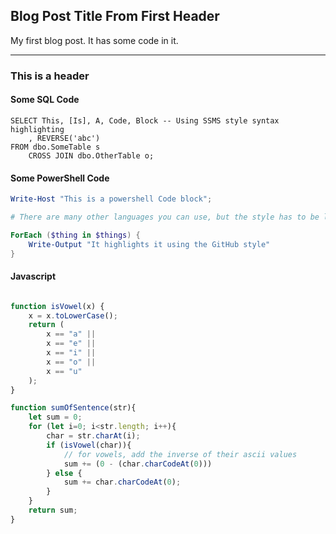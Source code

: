 ## Blog Post Title From First Header

My first blog post. It has some code in it.

---

### This is a header

#### Some SQL Code

```tsql
SELECT This, [Is], A, Code, Block -- Using SSMS style syntax highlighting
    , REVERSE('abc')
FROM dbo.SomeTable s
    CROSS JOIN dbo.OtherTable o;
```

#### Some PowerShell Code

```powershell
Write-Host "This is a powershell Code block";

# There are many other languages you can use, but the style has to be loaded first

ForEach ($thing in $things) {
    Write-Output "It highlights it using the GitHub style"
}
```

#### Javascript

```JavaScript

function isVowel(x) {
    x = x.toLowerCase();
    return (
        x == "a" || 
        x == "e" || 
        x == "i" || 
        x == "o" || 
        x == "u" 
    );
}

function sumOfSentence(str){
    let sum = 0;
    for (let i=0; i<str.length; i++){
        char = str.charAt(i);
        if (isVowel(char)){
            // for vowels, add the inverse of their ascii values
            sum += (0 - (char.charCodeAt(0)))
        } else {
            sum += char.charCodeAt(0);
        }
    }
    return sum;
}
```
